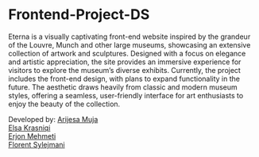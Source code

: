 # Frontend-Project-DS

Eterna is a visually captivating front-end website inspired by the grandeur of the Louvre, Munch and other large museums, showcasing an extensive collection of artwork and sculptures. Designed with a focus on elegance and artistic appreciation, the site provides an immersive experience for visitors to explore the museum’s diverse exhibits. Currently, the project includes the front-end design, with plans to expand functionality in the future. The aesthetic draws heavily from classic and modern museum styles, offering a seamless, user-friendly interface for art enthusiasts to enjoy the beauty of the collection.

Developed by:
[Arijesa Muja](https://github.com/Arijesamujaa)<br>
[Elsa Krasniqi](https://github.com/elsakrasniqi) <br>
[Erjon Mehmeti](https://github.com/ErionMeh)<br>
[Florent Sylejmani](https://github.com/FlorentSy)<br>

